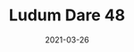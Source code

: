 ---
title: "Ludum Dare 48"
date: 2021-03-26
draft: false
description: "My Ludum Dare 48 submission titled \"I Stole a Wizard's Sack and All I Got Was This Infinite Pocket Universe\". It won 2nd in the Innovation category!"
outlink: "https://ben-m.itch.io/wizsack"
img: "https://i.imgur.com/zsrUuyI.gif"
---
